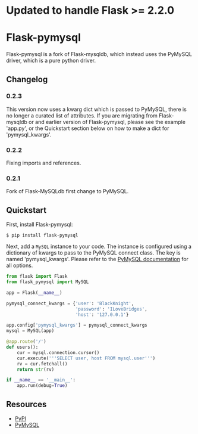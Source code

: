 # Updated to handle Flask >= 2.2.0

Flask-pymysql
================

Flask-pymysql is a fork of Flask-mysqldb, which instead uses the PyMySQL driver, which is a pure python driver.

Changelog
---------

### 0.2.3
This version now uses a kwarg dict which is passed to PyMySQL, there is no longer a curated list of attributes.
If you are migrating from Flask-mysqldb or and earlier version of Flask-pymysql, please see the example 'app.py',
or the Quickstart section below on how to make a dict for 'pymysql_kwargs'.

### 0.2.2
Fixing imports and references.

### 0.2.1
Fork of Flask-MySQLdb first change to PyMySQL.


Quickstart
----------

First, install Flask-pymysql:
    
    $ pip install flask-pymysql
    
Next, add a ``MySQL`` instance to your code.
The instance is configured using a dictionary of kwargs to pass to the PyMySQL connect class.
The key is named 'pymysql_kwargs'.
Please refer to the [PyMySQL documentation](https://pymysql.readthedocs.io/en/latest/modules/connections.html) for all options.

```python
from flask import Flask
from flask_pymysql import MySQL

app = Flask(__name__)

pymysql_connect_kwargs = {'user': 'BlackKnight',
                          'password': 'ILoveBridges',
                          'host': '127.0.0.1'}

app.config['pymysql_kwargs'] = pymysql_connect_kwargs
mysql = MySQL(app)

@app.route('/')
def users():
    cur = mysql.connection.cursor()
    cur.execute('''SELECT user, host FROM mysql.user''')
    rv = cur.fetchall()
    return str(rv)

if __name__ == '__main__':
    app.run(debug=True)
```


Resources
---------

- [PyPI](https://pypi.python.org/pypi/Flask-pymysql)
- [PyMySQL](https://github.com/PyMySQL/PyMySQL)
